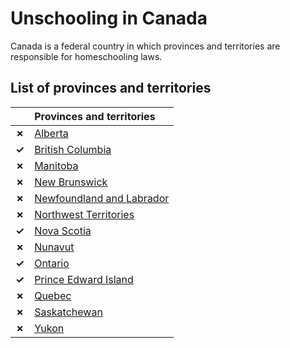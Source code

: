 # Unschooling in Canada

Canada is a federal country in which provinces and territories are responsible for homeschooling laws.

## List of provinces and territories

| | Provinces and territories |
| - | :------ |
| __✗__ | [Alberta](Alberta.md) |
| __✓__ | [British Columbia](British-Columbia.md) |
| __✗__ | [Manitoba](Manitoba.md) |
| __✗__ | [New Brunswick](New-Brunswick.md) |
| __✗__ | [Newfoundland and Labrador](Newfoundland-and-Labrador.md) |
| __✗__ | [Northwest Territories](Northwest-Territories.md) |
| __✓__ | [Nova Scotia](Nova-Scotia.md) |
| __✗__ | [Nunavut](Nunavut.md) |
| __✓__ | [Ontario](Ontario.md) |
| __✓__ | [Prince Edward Island](Prince-Edward-Island.md) |
| __✗__ | [Quebec](Quebec.md) |
| __✗__ | [Saskatchewan](Saskatchewan.md) |
| __✗__ | [Yukon](Yukon.md) |
